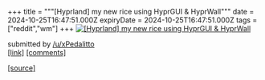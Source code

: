 +++
title = """[Hyprland] my new rice using HyprGUI & HyprWall"""
date = 2024-10-25T16:47:51.000Z
expiryDate = 2024-10-25T16:47:51.000Z
tags = ["reddit","wm"]
+++
[![[Hyprland] my new rice using HyprGUI & HyprWall](https://preview.redd.it/r545woa4mxwd1.png?width=640&crop=smart&auto=webp&s=7f36b578581499e9eca250fa0909eeab0a4bd1f7 "[Hyprland] my new rice using HyprGUI & HyprWall")](https://www.reddit.com/r/unixporn/comments/1gbyua1/hyprland_my_new_rice_using_hyprgui_hyprwall/)

submitted by [/u/xPedalitto](https://www.reddit.com/user/xPedalitto)  
[\[link\]](https://i.redd.it/r545woa4mxwd1.png) [\[comments\]](https://www.reddit.com/r/unixporn/comments/1gbyua1/hyprland_my_new_rice_using_hyprgui_hyprwall/)

[[source]](https://www.reddit.com/r/unixporn/comments/1gbyua1/hyprland_my_new_rice_using_hyprgui_hyprwall/)
